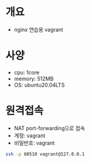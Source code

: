 # 개요
* nginx 연습용 vagrant

# 사양
* cpu: 1core
* memory: 512MB
* OS: ubuntu20.04LTS

# 원격접속
* NAT port-forwarding으로 접속
* 계정: vagrant
* 비밀번호: vagrant
```sh
ssh -p 60510 vagrant@127.0.0.1
```

